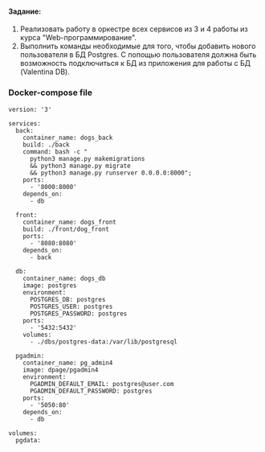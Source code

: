 #### Задание:

1. Реализовать работу в оркестре всех сервисов из 3 и 4 работы из курса "Web-программирование".
2. Выполнить команды необходимые для того, чтобы добавить нового пользователя в БД Postgres. С попощью пользователя
   должна быть возможность подключиться к БД из приложения для работы с БД (Valentina DB).

### Docker-compose file

```
version: '3'

services:
  back:
    container_name: dogs_back
    build: ./back
    command: bash -c "
      python3 manage.py makemigrations
      && python3 manage.py migrate
      && python3 manage.py runserver 0.0.0.0:8000";
    ports:
      - '8000:8000'
    depends_on:
      - db

  front:
    container_name: dogs_front
    build: ./front/dog_front
    ports:
      - '8080:8080'
    depends_on:
      - back

  db:
    container_name: dogs_db
    image: postgres
    environment:
      POSTGRES_DB: postgres
      POSTGRES_USER: postgres
      POSTGRES_PASSWORD: postgres
    ports:
      - '5432:5432'
    volumes:
      - ./dbs/postgres-data:/var/lib/postgresql

  pgadmin:
    container_name: pg_admin4
    image: dpage/pgadmin4
    environment:
      PGADMIN_DEFAULT_EMAIL: postgres@user.com
      PGADMIN_DEFAULT_PASSWORD: postgres
    ports:
      - '5050:80'
    depends_on:
      - db

volumes:
  pgdata:
```